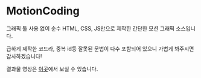 # MotionCoding

그래픽 툴 사용 없이 순수 HTML, CSS, JS만으로 제작한 간단한 모션 그래픽 소스입니다.

급하게 제작한 코드라, 중복 id등 잘못된 문법이 다수 포함되어 있으니 가볍게 봐주시면 감사하겠습니다!

결과물 영상은 [이곳](https://drive.google.com/file/d/1fLczB7zb0rLcdWYHh36JMf-laC0ta5VH/view?usp=sharing)에서 보실 수 있습니다.
